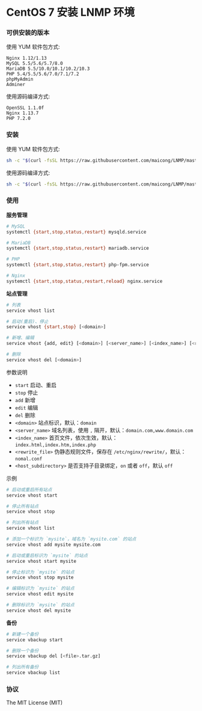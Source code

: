CentOS 7 安装 LNMP 环境
=======

### 可供安装的版本

使用 YUM 软件包方式:

```
Nginx 1.12/1.13
MySQL 5.5/5.6/5.7/8.0
MariaDB 5.5/10.0/10.1/10.2/10.3
PHP 5.4/5.5/5.6/7.0/7.1/7.2
phpMyAdmin
Adminer
```

使用源码编译方式:

```
OpenSSL 1.1.0f
Nginx 1.13.7
PHP 7.2.0
```

### 安装

使用 YUM 软件包方式:

```bash
sh -c "$(curl -fsSL https://raw.githubusercontent.com/maicong/LNMP/master/lnmp.sh)"
```

使用源码编译方式:

```bash
sh -c "$(curl -fsSL https://raw.githubusercontent.com/maicong/LNMP/master/source.sh)"
```

### 使用

**服务管理**

```bash
# MySQL
systemctl {start,stop,status,restart} mysqld.service

# MariaDB
systemctl {start,stop,status,restart} mariadb.service

# PHP
systemctl {start,stop,status,restart} php-fpm.service

# Nginx
systemctl {start,stop,status,restart,reload} nginx.service
```

**站点管理**

```bash
# 列表
service vhost list

# 启动(重启)、停止
service vhost {start,stop} [<domain>]

# 新增、编辑
service vhost {add, edit} [<domain>] [<server_name>] [<index_name>] [<rewrite_file>] [<host_subdirectory>]

# 删除
service vhost del [<domain>]
```

参数说明

- `start` 启动、重启
- `stop` 停止
- `add` 新增
- `edit` 编辑
- `del` 删除
- `<domain>` 站点标识，默认：`domain`
- `<server_name>` 域名列表，使用 `,` 隔开，默认：`domain.com,www.domain.com`
- `<index_name>` 首页文件，依次生效，默认：`index.html,index.htm,index.php`
- `<rewrite_file>` 伪静态规则文件，保存在 `/etc/nginx/rewrite/`，默认：`nomal.conf`
- `<host_subdirectory>` 是否支持子目录绑定，`on` 或者 `off`，默认 `off`

示例

```bash
# 启动或重启所有站点
service vhost start

# 停止所有站点
service vhost stop

# 列出所有站点
service vhost list

# 添加一个标识为 `mysite`，域名为 `mysite.com` 的站点
service vhost add mysite mysite.com

# 启动或重启标识为 `mysite` 的站点
service vhost start mysite

# 停止标识为 `mysite` 的站点
service vhost stop mysite

# 编辑标识为 `mysite` 的站点
service vhost edit mysite

# 删除标识为 `mysite` 的站点
service vhost del mysite
```

**备份**

```bash
# 新建一个备份
service vbackup start

# 删除一个备份
service vbackup del [<file>.tar.gz]

# 列出所有备份
service vbackup list
```

### 协议

The MIT License (MIT)
